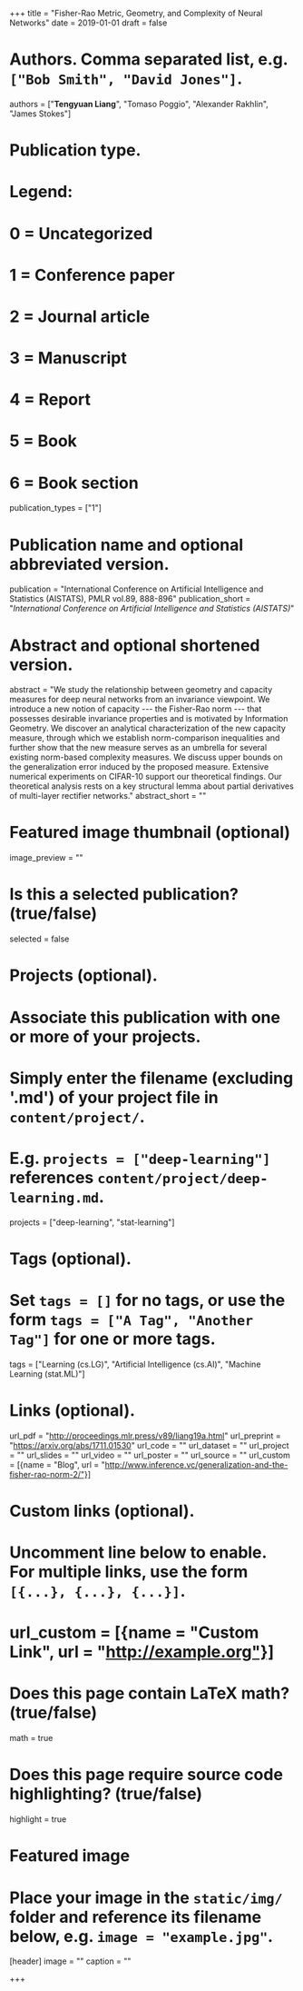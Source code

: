 +++
title = "Fisher-Rao Metric, Geometry, and Complexity of Neural Networks"
date = 2019-01-01
draft = false

# Authors. Comma separated list, e.g. `["Bob Smith", "David Jones"]`.
authors = ["**Tengyuan Liang**", "Tomaso Poggio", "Alexander Rakhlin", "James Stokes"]

# Publication type.
# Legend:
# 0 = Uncategorized
# 1 = Conference paper
# 2 = Journal article
# 3 = Manuscript
# 4 = Report
# 5 = Book
# 6 = Book section
publication_types = ["1"]

# Publication name and optional abbreviated version.
publication = "International Conference on Artificial Intelligence and Statistics (AISTATS), PMLR vol.89, 888-896"
publication_short = "*International Conference on Artificial Intelligence and Statistics (AISTATS)*"

# Abstract and optional shortened version.
abstract = "We study the relationship between geometry and capacity measures for deep neural networks from an invariance viewpoint. We introduce a new notion of capacity --- the Fisher-Rao norm --- that possesses desirable invariance properties and is motivated by Information Geometry. We discover an analytical characterization of the new capacity measure, through which we establish norm-comparison inequalities and further show that the new measure serves as an umbrella for several existing norm-based complexity measures. We discuss upper bounds on the generalization error induced by the proposed measure. Extensive numerical experiments on CIFAR-10 support our theoretical findings. Our theoretical analysis rests on a key structural lemma about partial derivatives of multi-layer rectifier networks."
abstract_short = ""

# Featured image thumbnail (optional)
image_preview = ""

# Is this a selected publication? (true/false)
selected = false

# Projects (optional).
#   Associate this publication with one or more of your projects.
#   Simply enter the filename (excluding '.md') of your project file in `content/project/`.
#   E.g. `projects = ["deep-learning"]` references `content/project/deep-learning.md`.
projects = ["deep-learning", "stat-learning"]

# Tags (optional).
#   Set `tags = []` for no tags, or use the form `tags = ["A Tag", "Another Tag"]` for one or more tags.
tags = ["Learning (cs.LG)", "Artificial Intelligence (cs.AI)", "Machine Learning (stat.ML)"]

# Links (optional).
url_pdf = "http://proceedings.mlr.press/v89/liang19a.html"
url_preprint = "https://arxiv.org/abs/1711.01530"
url_code = ""
url_dataset = ""
url_project = ""
url_slides = ""
url_video = ""
url_poster = ""
url_source = ""
url_custom = [{name = "Blog", url = "http://www.inference.vc/generalization-and-the-fisher-rao-norm-2/"}]

# Custom links (optional).
#   Uncomment line below to enable. For multiple links, use the form `[{...}, {...}, {...}]`.
# url_custom = [{name = "Custom Link", url = "http://example.org"}]

# Does this page contain LaTeX math? (true/false)
math = true

# Does this page require source code highlighting? (true/false)
highlight = true

# Featured image
# Place your image in the `static/img/` folder and reference its filename below, e.g. `image = "example.jpg"`.
[header]
image = ""
caption = ""

+++
